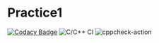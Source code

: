 # Practice1

[![Codacy Badge](https://api.codacy.com/project/badge/Grade/4f82b488ffe8475d864fd6fb175b948e)](https://app.codacy.com/manual/Sindhuja-H/Practice1?utm_source=github.com&utm_medium=referral&utm_content=Sindhuja-H/Practice1&utm_campaign=Badge_Grade_Dashboard)
![C/C++ CI](https://github.com/Sindhuja-H/Practice1/workflows/C/C++%20CI/badge.svg?branch=master)
![cppcheck-action](https://github.com/Sindhuja-H/Practice1/workflows/cppcheck-action/badge.svg?branch=master)
